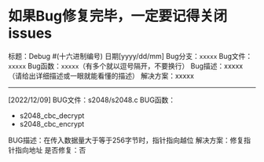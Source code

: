 # 如果Bug修复完毕，一定要记得关闭issues

标题：Debug #(十六进制编号) 日期[yyyy/dd/mm]
Bug分支：`xxxxx`
Bug文件：`xxxxx`
Bug函数：`xxxxx`（有多个就以逗号隔开，不要换行）
Bug描述：xxxxx（请给出详细描述或一眼就能看懂的描述）
解决方案：xxxxx

--------------------------------------------------------------

[2022/12/09]
BUG文件：s2048/s2048.c
BUG函数：
- s2048_cbc_decrypt
- s2048_cbc_encrypt

BUG描述：在传入数据量大于等于256字节时，指针指向越位
解决方案：修复指针指向地址
是否修复：否







